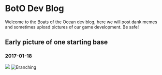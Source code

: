 # BotO Dev Blog

Welcome to the Boats of the Ocean dev blog, here we will post dank memes and sometimes upload pictures of our game development. Be safe!

## Early picture of one starting base
### 2017-01-18

<a href="https://drive.google.com/open?id=0B3qR16U8YIDdWjRrcllmdTRXbm8"><img src="https://drive.google.com/open?id=0B3qR16U8YIDdWjRrcllmdTRXbm8"></a>
![Branching](https://drive.google.com/open?id=0B3qR16U8YIDdWjRrcllmdTRXbm8)